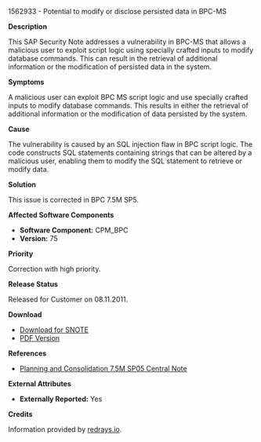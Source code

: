 1562933 - Potential to modify or disclose persisted data in BPC-MS

**Description**

This SAP Security Note addresses a vulnerability in BPC-MS that allows a malicious user to exploit script logic using specially crafted inputs to modify database commands. This can result in the retrieval of additional information or the modification of persisted data in the system.

**Symptoms**

A malicious user can exploit BPC MS script logic and use specially crafted inputs to modify database commands. This results in either the retrieval of additional information or the modification of data persisted by the system.

**Cause**

The vulnerability is caused by an SQL injection flaw in BPC script logic. The code constructs SQL statements containing strings that can be altered by a malicious user, enabling them to modify the SQL statement to retrieve or modify data.

**Solution**

This issue is corrected in BPC 7.5M SP5.

**Affected Software Components**

- **Software Component:** CPM_BPC
- **Version:** 75

**Priority**

Correction with high priority.

**Release Status**

Released for Customer on 08.11.2011.

**Download**

- [Download for SNOTE](https://notesdownloads.sap.com/note/0040000017186332017)
- [PDF Version](https://userapps.support.sap.com/sap/support/sfm/notes/print/0001562933?language=en-US&token=28A1783B6DE1100B12BAC73B3EA081A9)

**References**

- [Planning and Consolidation 7.5M SP05 Central Note](https://me.sap.com/notes/1540089)

**External Attributes**

- **Externally Reported:** Yes

**Credits**

Information provided by [redrays.io](https://redrays.io).